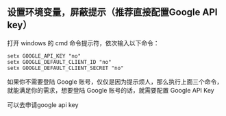 ## 设置环境变量，屏蔽提示（推荐直接配置Google API key）
打开 windows 的 cmd 命令提示符，依次输入以下命令：
```
setx GOOGLE_API_KEY "no"
setx GOOGLE_DEFAULT_CLIENT_ID "no"
setx GOOGLE_DEFAULT_CLIENT_SECRET "no"
```
如果你不需要登陆 Google 账号，仅仅是因为提示烦人，那么执行上面三个命令，就能满足你的需求，想要登陆 Google 账号的话，就需要配置 Google API Key

可以去申请google api key
